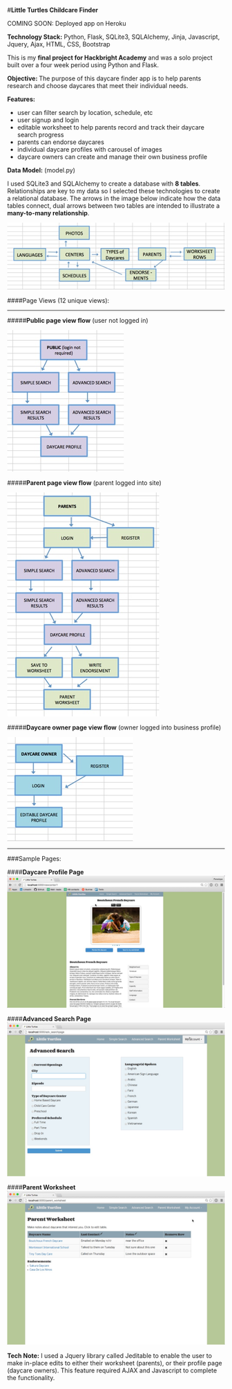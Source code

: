 #<strong>Little Turtles Childcare Finder</strong>

COMING SOON: Deployed app on Heroku

<strong>Technology Stack:</strong>
Python, Flask, SQLite3, SQLAlchemy, Jinja, Javascript, Jquery, Ajax, HTML, CSS, Bootstrap

This is my <strong>final project for Hackbright Academy</strong> and was a solo project built over a four week period using Python and Flask. 

<strong>Objective: </strong>
The purpose of this daycare finder app is to help parents research and choose daycares that meet their individual needs. 

<strong>Features:</strong>
<ul><li>user can filter search by location, schedule, etc</li>
<li>user signup and login</li>
<li>editable worksheet to help parents record and track their daycare search progress</li>
<li>parents can endorse daycares</li>
<li>individual daycare profiles with carousel of images</li>
<li>daycare owners can create and manage their own business profile</li>
</ul>

<strong>Data Model:</strong> (model.py)

I used SQLite3 and SQLAlchemy to create a database with <strong>8 tables</strong>. Relationships are key to my data so I selected these technologies to create a relational database. The arrows in the image below indicate how the data tables connect, dual arrows between two tables are intended to illustrate a <strong>many-to-many relationship</strong>.

![image](static/img/data_table_image.jpg)

####Page Views (12 unique views):
***

#####<strong>Public page view flow</strong> (user not logged in)

![image](static/img/public_view.jpg)

#####<strong>Parent page view flow</strong> (parent logged into site)

![image](static/img/parent_view.jpg)

#####<strong>Daycare owner page view flow</strong> (owner logged into business profile)

![image](static/img/daycare_view.jpg)
***

###Sample Pages:

####<strong>Daycare Profile Page</strong>
![image](static/img/daycare_profile.jpg)

####<strong>Advanced Search Page</strong>
![image](static/img/adv_search.jpg)

####<strong>Parent Worksheet</strong>
![image](static/img/par_worksheet.jpg)

<strong>Tech Note:</strong> I used a Jquery library called Jeditable to enable the user to make in-place edits to either their worksheet (parents), or their profile page (daycare owners). This feature required AJAX and Javascript to complete the functionality.


